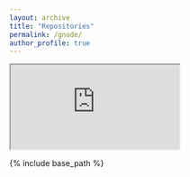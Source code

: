 ```yaml
---
layout: archive
title: "Repositories"
permalink: /gnode/
author_profile: true
---
```


 <iframe src="https://www.w3schools.com" title="W3Schools Free Online Web Tutorials"></iframe> 

{% include base_path %}



